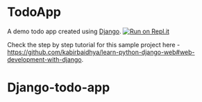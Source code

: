 TodoApp
=======
A demo todo app created using [Django](https://www.djangoproject.com/).  [![Run on Repl.it](https://repl.it/badge/github/kabirbaidhya/django-todoapp)](https://repl.it/github/kabirbaidhya/django-todoapp)

Check the step by step tutorial for this sample project here -   
               https://github.com/kabirbaidhya/learn-python-django-web#web-development-with-django.
# Django-todo-app
